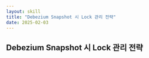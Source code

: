 ```yaml
---
layout: skill
title: "Debezium Snapshot 시 Lock 관리 전략"
date: 2025-02-03
---
```





## Debezium Snapshot 시 Lock 관리 전략




